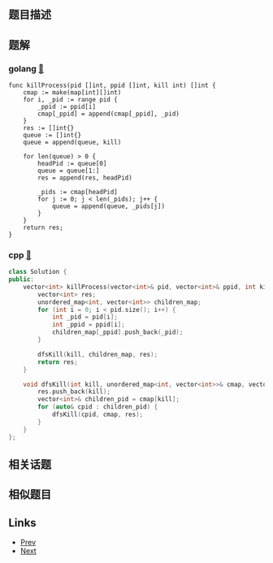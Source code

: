 
# [](https://leetcode-cn.com/problems/kill-process)

## 题目描述



## 题解

### golang [🔗](kill-process.go) 
```golang
func killProcess(pid []int, ppid []int, kill int) []int {
    cmap := make(map[int][]int)
    for i, _pid := range pid {
        _ppid := ppid[i]
        cmap[_ppid] = append(cmap[_ppid], _pid)
    }
    res := []int{}
    queue := []int{}
    queue = append(queue, kill)

    for len(queue) > 0 {
        headPid := queue[0]
        queue = queue[1:]
        res = append(res, headPid)
        
        _pids := cmap[headPid]
        for j := 0; j < len(_pids); j++ {
            queue = append(queue, _pids[j])
        }
    }
    return res;
}
```
### cpp [🔗](kill-process.cpp) 
```cpp
class Solution {
public:
    vector<int> killProcess(vector<int>& pid, vector<int>& ppid, int kill) {
        vector<int> res;
        unordered_map<int, vector<int>> children_map;
        for (int i = 0; i < pid.size(); i++) {
            int _pid = pid[i];
            int _ppid = ppid[i];
            children_map[_ppid].push_back(_pid);
        }

        dfsKill(kill, children_map, res);
        return res;
    }

    void dfsKill(int kill, unordered_map<int, vector<int>>& cmap, vector<int>& res) {
        res.push_back(kill);
        vector<int>& children_pid = cmap[kill];
        for (auto& cpid : children_pid) {
            dfsKill(cpid, cmap, res);
        }
    }
};
```


## 相关话题



## 相似题目



## Links

- [Prev](../distribute-candies/README.md) 
- [Next](../delete-operation-for-two-strings/README.md) 

